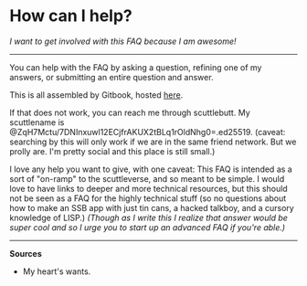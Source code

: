 # How can I help?

*I want to get involved with this FAQ because I am awesome!*

---

You can help with the FAQ by asking a question, refining one of my answers, or submitting an entire question and answer.

This is all assembled by Gitbook, hosted  [here](https://github.com/ssbc/scuttlebutt.nz/tree/master/faq).

If that does not work, you can reach me through scuttlebutt.  My scuttlename is @ZqH7Mctu/7DNInxuwl12ECjfrAKUX2tBLq1rOldNhg0=.ed25519.  (caveat: searching by this will only work if we are in the same friend network.  But we prolly are.  I'm pretty social and this place is still small.)

I love any help you want to give, with one caveat: This FAQ is intended as a sort of "on-ramp" to the scuttleverse, and so meant to be simple.  I would love to have links to deeper and more technical resources, but this should not be seen as a FAQ for the highly technical stuff (so no questions about how to make an SSB app  with just tin cans, a hacked talkboy, and a cursory knowledge of LISP.)
*(Though as I write this I realize that answer would be super cool and so I urge you to start up an advanced FAQ if you're able.)*

---

**Sources**

* My heart's wants.
